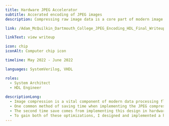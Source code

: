 ```yaml
---
title: Hardware JPEG Accelerator
subtitle: Accerated encoding of JPEG images
description: Compressing raw image data is a core part of modern image processing flows, and is an expensive process if not implemented efficiently. This project implements this compression flow in a parallelized FPGA hardware implementation to maximize encoding efficiency.

link: /Adam_McQuilkin_Dartmouth_College_JPEG_Encoding_HDL_Final_Writeup.pdf

linkText: view writeup

icon: chip
iconAlt: Computer chip icon

timeline: May 2022 - June 2022

languages: SystemVerilog, VHDL

roles:
  - System Architect
  - HDL Engineer
 
descriptionLong:
  - Image compression is a vital component of modern data processing flows, and the most widely-used compression method is JPEG compression. JPEG compression is a highly time-complex algorithm, as to process a single pixel of a raw image, the algorithm iterates over all other pixels within the image (or within a subsection of the image). This means that optimizing this compression method has the potential to save huge amounts of processing time given how commonly used JPEG compression is.
  - One common method of saving time when implementing the JPEG compression algorithm is to split a given image into eight by eight blocks and compress each block individually. This saves a large amount of time over processing the image as a whole due to the high polynomial time complexity of the operation. From here, processing can be done completely in parallel on each sub-image block, leading to the first major time save.
  - The second time save comes from implementing this design in hardware. Implementing algorithms in hardware saves huge amounts of time over software implementations since software solutions usually require significant infrastructure overhead to run (operating system, ISA, CPU pipelining, etc...). None of these abstractions are strictly required within a hardware implementation, meaning the solution can be orders of magnitude faster for a given clock frequency and core count.
  - To gain both of these optimizations, I designed and implemented a hardware implementation of the JPEG encoding algorithm on the Zybo Z7-10 FPGA board, a modern Xilinx FPGA development board with two inbuilt ARM cores. The JPEG compression algorithm was implemented on the FPGA fabric, while the image receiving and serializing logic would be implemented on the ARM cores. A detailed writeup of this project can be found above.
---
```

